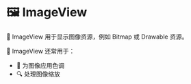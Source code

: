 # 🖼️ ImageView

🔹 ImageView 用于显示图像资源，例如 Bitmap 或 Drawable 资源。

🔹 ImageView 还常用于：
   - 🎨 为图像应用色调
   - 🔍 处理图像缩放